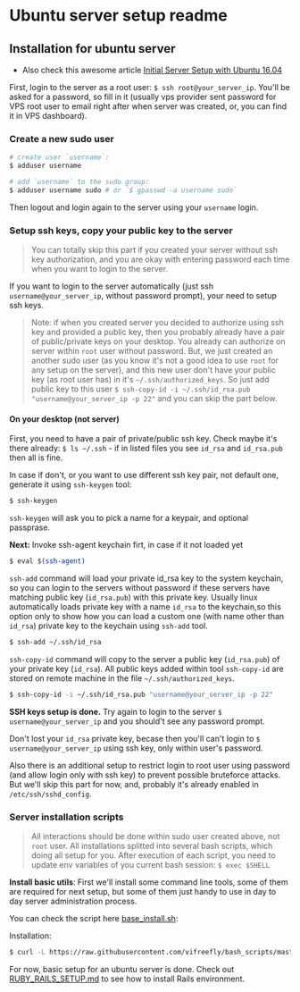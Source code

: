 # Ubuntu server setup readme

## Installation for ubuntu server

* Also check this awesome article [Initial Server Setup with Ubuntu 16.04](https://www.digitalocean.com/community/tutorials/initial-server-setup-with-ubuntu-16-04)

First, login to the server as a root user: `$ ssh root@your_server_ip`. You'll be asked for a password, so fill in it (usually vps provider sent password for VPS root user to email right after when server was created, or, you can find it in VPS dashboard).

### Create a new sudo user

```bash
# create user `username`:
$ adduser username

# add `username` to the sudo group:
$ adduser username sudo # or `$ gpasswd -a username sudo`
```
Then logout and login again to the server using your `username` login.


### Setup ssh keys, copy your public key to the server
> You can totally skip this part if you created your server without ssh key authorization, and you are okay with entering password each time when you want to login to the server.

If you want to login to the server automatically (just ssh `username@your_server_ip`, without password prompt), your need to setup ssh keys.

> Note: if when you created server you decided to authorize using ssh key and provided a public key, then you probably already have a pair of public/private keys on your desktop.
> You already can authorize on server within `root` user without password. But, we just created an another sudo user (as you know it's not a good idea to use `root` for any setup on the server), and this new user don't have your public key (as root user has) in it's `~/.ssh/authorized_keys`.
> So just add public key to this user `$ ssh-copy-id -i ~/.ssh/id_rsa.pub "username@your_server_ip -p 22"` and you can skip the part below.

#### On your desktop  (not server)
First, you need to have a pair of private/public ssh key. Check maybe it's there already: `$ ls ~/.ssh` - if in listed files you see `id_rsa` and `id_rsa.pub` then all is fine.

In case if don't, or you want to use different ssh key pair, not default one, generate it using `ssh-keygen` tool:

```bash
$ ssh-keygen
```
`ssh-keygen` will ask you to pick a name for a keypair, and optional passprase.


**Next:**
Invoke ssh-agent keychain firt, in case if it not loaded yet
```bash
$ eval $(ssh-agent)
```

`ssh-add`  command will load your private id_rsa key to the system keychain, so you can login to the servers without password if these servers have matching public key (`id_rsa.pub`) with this private key.
Usually linux automatically loads private key with a name `id_rsa` to the keychain,so this option only to show how you can load a custom one (with name other than `id_rsa`) private key to the keychain using `ssh-add` tool.

```bash
$ ssh-add ~/.ssh/id_rsa
```

`ssh-copy-id` command will copy to the server a public key (`id_rsa.pub`) of your private key (`id_rsa`).
All public keys added within tool `ssh-copy-id` are stored on remote machine in the file `~/.ssh/authorized_keys`.

```bash
$ ssh-copy-id -i ~/.ssh/id_rsa.pub "username@your_server_ip -p 22"
```


**SSH keys setup is done.**
Try again to login to the server `$ username@your_server_ip` and you should't see any password prompt.

Don't lost your `id_rsa` private key, becase then you'll can't login to `$ username@your_server_ip` using ssh key, only within user's password.

Also there is an additional setup to restrict login to root user using password (and allow login only with ssh key) to prevent possible bruteforce attacks. But we'll skip this part for now, and, probably it's already enabled in `/etc/ssh/sshd_config`.


### Server installation scripts
> All interactions should be done within sudo user created above, not `root` user.
> All installations splitted into several bash scripts, which doing all setup for you.
> After execution of each script, you need to update env variables of you current bash session: `$ exec $SHELL`

**Install basic utils**:
First we'll install some command line tools, some of them are required for next setup, but some of them just handy to use in day to day server administration process.

You can check the script here [base_install.sh](https://github.com/vifreefly/bash_scripts/blob/master/base_install.sh):

Installation:
```bash
$ curl -L https://raw.githubusercontent.com/vifreefly/bash_scripts/master/base_install.sh | bash
```

For now, basic setup for an ubuntu server is done. Check out [RUBY_RAILS_SETUP.md](RUBY_RAILS_SETUP.md) to see how to install Rails environment.
